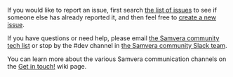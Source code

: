 If you would like to report an issue, first search [the list of issues](https://github.com/samvera-labs/huborg/issues/) to see if someone else has already reported it, and then feel free to [create a new issue](https://github.com/samvera-labs/huborg/issues/new).

If you have questions or need help, please email [the Samvera community tech list](https://groups.google.com/forum/#!forum/samvera-tech) or stop by the #dev channel in [the Samvera community Slack team](https://wiki.duraspace.org/pages/viewpage.action?pageId=87460391#Getintouch!-Slack).

You can learn more about the various Samvera communication channels on the [Get in touch!](https://wiki.duraspace.org/pages/viewpage.action?pageId=87460391) wiki page.
